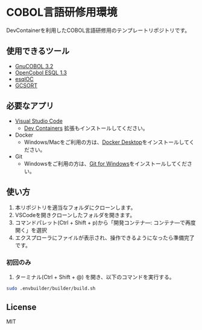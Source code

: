 # COBOL言語研修用環境

DevContainerを利用したCOBOL言語研修用のテンプレートリポジトリです。

## 使用できるツール

* [GnuCOBOL 3.2](https://sourceforge.net/projects/gnucobol/)
* [OpenCobol ESQL 1.3](https://github.com/opensourcecobol/Open-COBOL-ESQL)
* [esqlOC](https://sourceforge.net/p/gnucobol/contrib/HEAD/tree/trunk/)
* [GCSORT](https://sourceforge.net/p/gnucobol/contrib/HEAD/tree/trunk/)

## 必要なアプリ

* [Visual Studio Code](https://code.visualstudio.com/)
  * [Dev Containers](https://marketplace.visualstudio.com/items?itemName=ms-vscode-remote.remote-containers) 拡張もインストールしてください。
* Docker
  * Windows/Macをご利用の方は、[Docker Desktop](https://www.docker.com/products/docker-desktop/)をインストールしてください。
* Git
  * Windowsをご利用の方は、[Git for Windows](https://gitforwindows.org/)をインストールしてください。

## 使い方

1. 本リポジトリを適当なフォルダにクローンします。
2. VSCodeを開きクローンしたフォルダを開きます。
3. コマンドパレット(Ctrl + Shift + p)から「開発コンテナ―: コンテナ―で再度開く」を選択
4. エクスプローラにファイルが表示され、操作できるようになったら準備完了です。

### 初回のみ

1. ターミナル(Ctrl + Shift + @) を開き、以下のコマンドを実行する。

``` sh
sudo .envbuilder/builder/build.sh
```

## License

MIT
